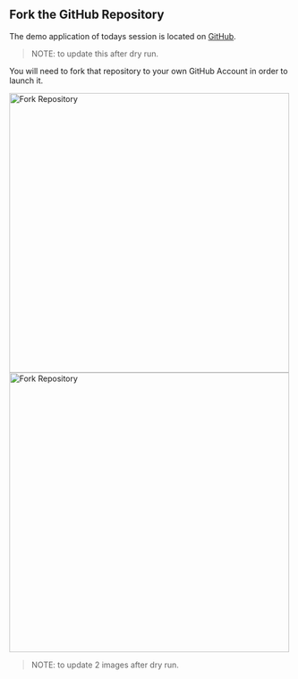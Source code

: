 ## Fork the GitHub Repository

The demo application of todays session is located on [GitHub](https://github.com/Reinhard-Pilz-Dynatrace/2025-Mrofrep).

> NOTE: to update this after dry run.

You will need to fork that repository to your own GitHub Account in order to launch it.

<img src="../../../assets/images/01_setup_01_fork_repository.png" alt="Fork Repository" style="width:500px" />


<img src="../../../assets/images/01_setup_02_create_fork.png" alt="Fork Repository" style="width:500px" />

> NOTE: to update 2 images after dry run.
